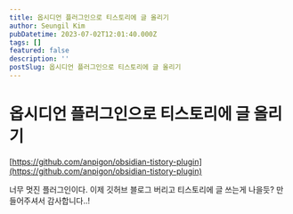 ```yaml
---
title: 옵시디언 플러그인으로 티스토리에 글 올리기
author: Seungil Kim
pubDatetime: 2023-07-02T12:01:40.000Z
tags: []
featured: false
description: ''
postSlug: 옵시디언 플러그인으로 티스토리에 글 올리기
---
```

# 옵시디언 플러그인으로 티스토리에 글 올리기

[https://github.com/anpigon/obsidian-tistory-plugin](https://github.com/anpigon/obsidian-tistory-plugin)

너무 멋진 플러그인이다.
이제 깃허브 블로그 버리고 티스토리에 글 쓰는게 나을듯?
만들어주셔서 감사합니다..!
